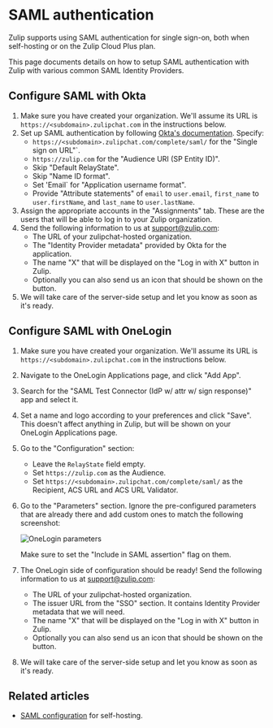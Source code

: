 # SAML authentication

Zulip supports using SAML authentication for single sign-on, both when
self-hosting or on the Zulip Cloud Plus plan.

This page documents details on how to setup SAML authentication with
Zulip with various common SAML Identity Providers.

## Configure SAML with Okta

1. Make sure you have created your organization. We'll assume its URL is
   `https://<subdomain>.zulipchat.com` in the instructions below.
1. Set up SAML authentication by following
   [Okta's documentation](https://developer.okta.com/docs/guides/saml-application-setup/overview/).
   Specify:
     * `https://<subdomain>.zulipchat.com/complete/saml/` for the "Single sign on URL"`.
     * `https://zulip.com` for the "Audience URI (SP Entity ID)".
     * Skip "Default RelayState".
     * Skip "Name ID format".
     * Set 'Email` for "Application username format".
     * Provide "Attribute statements" of `email` to `user.email`,
       `first_name` to `user.firstName`, and `last_name` to `user.lastName`.
1. Assign the appropriate accounts in the "Assignments" tab. These are the users
   that will be able to log in to your Zulip organization.
1. Send the following information to us at support@zulip.com:
     * The URL of your zulipchat-hosted organization.
     * The "Identity Provider metadata" provided by Okta for the application.
     * The name "X" that will be displayed on the "Log in with X" button in Zulip.
     * Optionally you can also send us an icon that should be shown on the button.
1. We will take care of the server-side setup and let you know as soon as it's ready.

## Configure SAML with OneLogin

1. Make sure you have created your organization. We'll assume its URL is
   `https://<subdomain>.zulipchat.com` in the instructions below.
1. Navigate to the OneLogin Applications page, and click "Add App".
1. Search for the "SAML Test Connector (IdP w/ attr w/ sign response)" app and select it.
1. Set a name and logo according to your preferences and click "Save". This doesn't affect anything in Zulip,
   but will be shown on your OneLogin Applications page.
1. Go to the "Configuration" section:
    * Leave the `RelayState` field empty.
    * Set `https://zulip.com` as the Audience.
    * Set `https://<subdomain>.zulipchat.com/complete/saml/` as the Recipient, ACS URL
      and ACS URL Validator.
1. Go to the "Parameters" section. Ignore the pre-configured parameters that are already there
   and add custom ones to match the following screenshot:

    ![OneLogin parameters](/static/images/help/onelogin_parameters.png)

    Make sure to set the "Include in SAML assertion" flag on them.

1. The OneLogin side of configuration should be ready!
   Send the following information to us at support@zulip.com:
     * The URL of your zulipchat-hosted organization.
     * The issuer URL from the "SSO" section. It contains Identity Provider metadata that we will need.
     * The name "X" that will be displayed on the "Log in with X" button in Zulip.
     * Optionally you can also send us an icon that should be shown on the button.
1. We will take care of the server-side setup and let you know as soon as it's ready.

## Related articles

* [SAML configuration][saml-readthedocs] for self-hosting.

[saml-readthedocs]: https://zulip.readthedocs.io/en/stable/production/authentication-methods.html#saml
